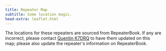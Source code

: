 ```yaml
---
title: Repeater Map
subtitle: Some location magic.
head-extra: leaflet.html
---
```


The locations for these repeaters are sourced from RepeaterBook. If any are incorrect, please contact [Quentin K7DRQ](mailto:k7drq@psrg.org) to have them updated on this map; please also update the repeater's information on RepeaterBook.

<div id="map" style="height: 800px;"></div>

<script>
var map = L.map('map').setView([51.505, -0.09], 13);

L.tileLayer('https://tile.openstreetmap.org/{z}/{x}/{y}.png', {
    maxZoom: 19,
    attribution: '&copy; <a href="http://www.openstreetmap.org/copyright">OpenStreetMap</a>'
}).addTo(map);

L.marker([47.62400055, -122.31500244]).bindPopup("WW7PSR 52.870, 146.960, 440.775").addTo(map);

L.marker([47.76779938, -122.35299683]).bindPopup("W7AUX 442.825").addTo(map);
L.marker([47.75669861, -122.34600067]).bindPopup("W7AUX 224.020, 440.300").addTo(map);

L.marker([47.45080185, -122.28700256]).bindPopup("NC7G 146.660, WA7ST 443.100").addTo(map);

L.marker([47.85660934, -122.28367615]).bindPopup("W7FLY 443.925").addTo(map);

L.marker([47.67481000, -122.05343600]).bindPopup("W7DX 147.000").addTo(map);

L.marker([47.65579987, -122.54799652]).bindPopup("W7NPC 53.430, 444.475, 444.562, 1290.500").addTo(map);

L.marker([47.45109940, -122.55400085]).bindPopup("K7DK 440.950").addTo(map);

L.marker([47.68849945, -122.15599823]).bindPopup("K7LWH 145.490").addTo(map);
</script>
